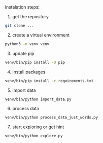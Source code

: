 instalation steps:

1) get the repository
```sh
git clone ...
```
2) create a virtual environment
```sh
python3 -m venv venv
```
3) update pip
```sh
venv/bin/pip install -U pip
```
4) install packages
```sh
venv/bin/pip install -r requirements.txt
```
5) import data
```sh
venv/bin/python import_data.py
```
6) process data
```sh
venv/bin/python process_data_just_words.py
```
7) start exploring or get hint
```sh
venv/bin/python explore.py
```
